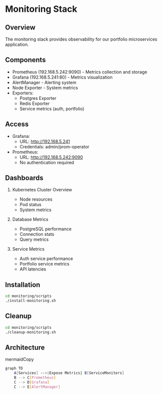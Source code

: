 # Monitoring Stack

## Overview
The monitoring stack provides observability for our portfolio microservices application.

## Components
- Prometheus (192.168.5.242:9090) - Metrics collection and storage
- Grafana (192.168.5.241:80) - Metrics visualization
- AlertManager - Alerting system
- Node Exporter - System metrics
- Exporters:
  - Postgres Exporter
  - Redis Exporter
  - Service metrics (auth, portfolio)

## Access
- Grafana:
  - URL: http://192.168.5.241
  - Credentials: admin/prom-operator
- Prometheus:
  - URL: http://192.168.5.242:9090
  - No authentication required

## Dashboards
1. Kubernetes Cluster Overview
   - Node resources
   - Pod status
   - System metrics

2. Database Metrics
   - PostgreSQL performance
   - Connection stats
   - Query metrics

3. Service Metrics
   - Auth service performance
   - Portfolio service metrics
   - API latencies

## Installation
```bash
cd monitoring/scripts
./install-monitoring.sh
```

## Cleanup
```bash 
cd monitoring/scripts
./cleanup-monitoring.sh
```

## Architecture
mermaidCopy
```bash
graph TD
    A[Services] -->|Expose Metrics| B[ServiceMonitors]
    B --> C[Prometheus]
    C --> D[Grafana]
    C --> E[AlertManager]
```